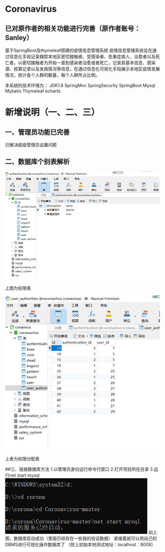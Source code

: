 




# Coronavirus
## 已对原作者的相关功能进行完善（原作者账号：Sanley）
基于SpringBoot及thymeleaf搭建的疫情信息管理系统
疫情信息管理系统旨在通过信息化手段记录跟踪本地区密切接触者、受感染者、危重症病人、治愈者以及死亡者，以密切接触者为开始一直到感染者治愈或者死亡，记录其基本信息、感染源、核算记录以及发病情况等信息，在通过信息化可视化手段展示本地区疫情发展情况，统计各个人群的数量，每个人群所占比例。

本系统的技术环境为： JDK1.8 SpringMvc SpringSecurity SpringBoot Mysql Mybatis Thymeleaf  echarts

# 新增说明（一、二、三）
## 一、管理员功能已完善
已解决超级管理员设置问题
## 二、数据库个别表解析
![img.png](img.png)

上图为权限表

![img_1.png](img_1.png)

上表为权限分配表

##三、链接数据库方法
1.以管理员身份运行命令行窗口
2.打开项目所在目录
3.运行net start mysql
![img_2.png](img_2.png)
如上图，数据库启动成功（里面已经存在一些我的验证数据）
紧接着就可以用自己的DBMS进行可视化操作数据库了
（附上初始本地测试地址：localhost：8008）


